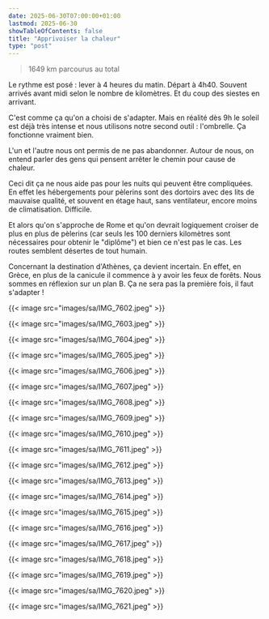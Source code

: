 ```yaml
---
date: 2025-06-30T07:00:00+01:00
lastmod: 2025-06-30
showTableOfContents: false
title: "Apprivoiser la chaleur"
type: "post"
---
```


> 1649 km parcourus au total

Le rythme est posé : lever à 4 heures du matin. Départ à 4h40. Souvent arrivés avant midi selon le nombre de kilomètres. Et du coup des siestes en arrivant. 

C'est comme ça qu'on a choisi de s'adapter. Mais en réalité dès 9h le soleil est déjà très intense et nous utilisons notre second outil : l'ombrelle. Ça fonctionne vraiment bien. 

L'un et l'autre nous ont permis de ne pas abandonner. Autour de nous, on entend parler des gens qui pensent arrêter le chemin pour cause de chaleur.

Ceci dit ça ne nous aide pas pour les nuits qui peuvent être compliquées. En effet les hébergements pour pèlerins sont des dortoirs avec des lits de mauvaise qualité, et souvent en étage haut, sans ventilateur, encore moins de climatisation. Difficile. 

Et alors qu'on s'approche de Rome et qu'on devrait logiquement croiser de plus en plus de pèlerins (car seuls les 100 derniers kilomètres sont nécessaires pour obtenir le "diplôme") et bien ce n'est pas le cas. Les routes semblent désertes de tout humain. 

Concernant la destination d'Athènes, ça devient incertain. En effet, en Grèce, en plus de la canicule il commence à y avoir les feux de forêts. Nous sommes en réflexion sur un plan B. Ça ne sera pas la première fois, il faut s'adapter !

{{< image src="images/sa/IMG_7602.jpeg" >}}

{{< image src="images/sa/IMG_7603.jpeg" >}}

{{< image src="images/sa/IMG_7604.jpeg" >}}

{{< image src="images/sa/IMG_7605.jpeg" >}}

{{< image src="images/sa/IMG_7606.jpeg" >}}

{{< image src="images/sa/IMG_7607.jpeg" >}}

{{< image src="images/sa/IMG_7608.jpeg" >}}

{{< image src="images/sa/IMG_7609.jpeg" >}}

{{< image src="images/sa/IMG_7610.jpeg" >}}

{{< image src="images/sa/IMG_7611.jpeg" >}}

{{< image src="images/sa/IMG_7612.jpeg" >}}

{{< image src="images/sa/IMG_7613.jpeg" >}}

{{< image src="images/sa/IMG_7614.jpeg" >}}

{{< image src="images/sa/IMG_7615.jpeg" >}}

{{< image src="images/sa/IMG_7616.jpeg" >}}

{{< image src="images/sa/IMG_7617.jpeg" >}}

{{< image src="images/sa/IMG_7618.jpeg" >}}

{{< image src="images/sa/IMG_7619.jpeg" >}}

{{< image src="images/sa/IMG_7620.jpeg" >}}

{{< image src="images/sa/IMG_7621.jpeg" >}}
